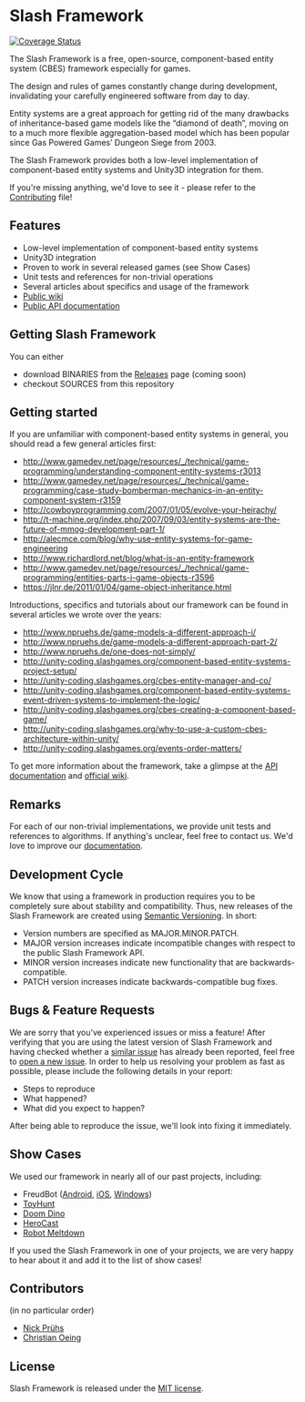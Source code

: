 # Slash Framework

[![Coverage Status](https://coveralls.io/repos/npruehs/slash-framework/badge.svg?branch=develop&service=github)](https://coveralls.io/github/npruehs/slash-framework?branch=develop)

The Slash Framework is a free, open-source, component-based entity system (CBES) framework especially for games.

The design and rules of games constantly change during development, invalidating your carefully engineered software from day to day. 

Entity systems are a great approach for getting rid of the many drawbacks of inheritance-based game models like the “diamond of death”, moving on to a much more flexible aggregation-based model which has been popular since Gas Powered Games’ Dungeon Siege from 2003.

The Slash Framework provides both a low-level implementation of component-based entity systems and Unity3D integration for them.

If you're missing anything, we'd love to see it - please refer to the [Contributing](https://github.com/npruehs/slash-framework/blob/master/CONTRIBUTING.md) file!

## Features

* Low-level implementation of component-based entity systems
* Unity3D integration
* Proven to work in several released games (see Show Cases)
* Unit tests and references for non-trivial operations
* Several articles about specifics and usage of the framework
* [Public wiki](http://slashgames.org:8090/display/SF)
* [Public API documentation](http://www.slashgames.org/content/framework/api/1.0)

## Getting Slash Framework

You can either

* download BINARIES from the [Releases](https://github.com/npruehs/slash-framework/releases) page (coming soon)
* checkout SOURCES from this repository

## Getting started

If you are unfamiliar with component-based entity systems in general, you should read a few general articles first:

* http://www.gamedev.net/page/resources/_/technical/game-programming/understanding-component-entity-systems-r3013
* http://www.gamedev.net/page/resources/_/technical/game-programming/case-study-bomberman-mechanics-in-an-entity-component-system-r3159
* http://cowboyprogramming.com/2007/01/05/evolve-your-heirachy/
* http://t-machine.org/index.php/2007/09/03/entity-systems-are-the-future-of-mmog-development-part-1/
* http://alecmce.com/blog/why-use-entity-systems-for-game-engineering
* http://www.richardlord.net/blog/what-is-an-entity-framework
* http://www.gamedev.net/page/resources/_/technical/game-programming/entities-parts-i-game-objects-r3596
* https://jlnr.de/2011/01/04/game-object-inheritance.html

Introductions, specifics and tutorials about our framework can be found in several articles we wrote over the years:

* http://www.npruehs.de/game-models-a-different-approach-i/
* http://www.npruehs.de/game-models-a-different-approach-part-2/
* http://www.npruehs.de/one-does-not-simply/
* http://unity-coding.slashgames.org/component-based-entity-systems-project-setup/
* http://unity-coding.slashgames.org/cbes-entity-manager-and-co/
* http://unity-coding.slashgames.org/component-based-entity-systems-event-driven-systems-to-implement-the-logic/
* http://unity-coding.slashgames.org/cbes-creating-a-component-based-game/
* http://unity-coding.slashgames.org/why-to-use-a-custom-cbes-architecture-within-unity/
* http://unity-coding.slashgames.org/events-order-matters/

To get more information about the framework, take a glimpse at the [API documentation](http://www.slashgames.org/content/framework/api/1.0) and [official wiki](http://slashgames.org:8090/display/SF).

## Remarks

For each of our non-trivial implementations, we provide unit tests and references to algorithms. If anything's unclear, feel free to contact us. We'd love to improve our [documentation](http://slashgames.org:8090/display/SF).

## Development Cycle

We know that using a framework in production requires you to be completely sure about stability and compatibility. Thus, new releases of the Slash Framework are created using [Semantic Versioning](http://semver.org/). In short:

* Version numbers are specified as MAJOR.MINOR.PATCH.
* MAJOR version increases indicate incompatible changes with respect to the public Slash Framework API.
* MINOR version increases indicate new functionality that are backwards-compatible.
* PATCH version increases indicate backwards-compatible bug fixes.

## Bugs & Feature Requests

We are sorry that you've experienced issues or miss a feature! After verifying that you are using the latest version of Slash Framework and having checked whether a [similar issue](https://github.com/npruehs/slash-framework/issues) has already been reported, feel free to [open a new issue](https://github.com/npruehs/slash-framework/issues/new). In order to help us resolving your problem as fast as possible, please include the following details in your report:

* Steps to reproduce
* What happened?
* What did you expect to happen?

After being able to reproduce the issue, we'll look into fixing it immediately.

## Show Cases

We used our framework in nearly all of our past projects, including:

* FreudBot ([Android](https://play.google.com/store/apps/details?id=org.slashgames.FreudBot.AdFree), [iOS](https://itunes.apple.com/us/app/freudbot/id930042591), [Windows](https://www.microsoft.com/en-us/store/games/freudbot/9wzdncrdfr7p))
* [ToyHunt](http://www.slashgames.org/toyhunt/)
* [Doom Dino](http://www.slashgames.org/doom-dino/)
* [HeroCast](http://www.slashgames.org/herocast/)
* [Robot Meltdown](http://www.slashgames.org/robot-meltdown/)

If you used the Slash Framework in one of your projects, we are very happy to hear about it and add it to the list of show cases!

## Contributors

(in no particular order)

* [Nick Prühs](https://github.com/npruehs)
* [Christian Oeing](https://github.com/coeing)

## License

Slash Framework is released under the [MIT license](https://github.com/npruehs/slash-framework/blob/master/LICENSE).
